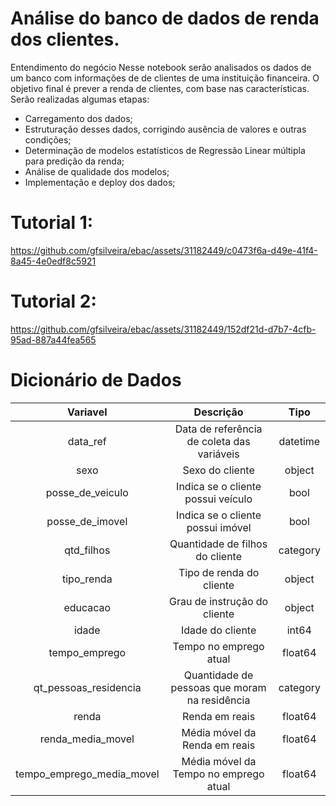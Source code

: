 # Análise do banco de dados de renda dos clientes.

Entendimento do negócio
  Nesse notebook serão analisados os dados de um banco com informações de de clientes de uma instituição financeira. O objetivo final é prever a renda de clientes, com base nas características. Serão realizadas algumas etapas:
- Carregamento dos dados;
- Estruturação desses dados, corrigindo ausência de valores e outras condições;
- Determinação de modelos estatísticos de Regressão Linear múltipla para predição da renda;
- Análise de qualidade dos modelos;
- Implementação e deploy dos dados;

# Tutorial 1:
https://github.com/gfsilveira/ebac/assets/31182449/c0473f6a-d49e-41f4-8a45-4e0edf8c5921

# Tutorial 2:
https://github.com/gfsilveira/ebac/assets/31182449/152df21d-d7b7-4cfb-95ad-887a44fea565

# Dicionário de Dados


| Variavel                 | Descrição                                             | Tipo      |
|:------------------------:|:-----------------------------------------------------:|:---------:|
|data_ref                  | Data de referência de coleta das variáveis            |datetime   |
|sexo                      | Sexo do cliente                                       |object     |
|posse_de_veiculo          | Indica se o cliente possui veículo                    |bool       |
|posse_de_imovel           | Indica se o cliente possui imóvel                     |bool       |
|qtd_filhos                | Quantidade de filhos do cliente                       |category   |
|tipo_renda                | Tipo de renda do cliente                              |object     |
|educacao                  | Grau de instrução do cliente                          |object     |
|idade                     | Idade do cliente                                      |int64      |
|tempo_emprego             | Tempo no emprego atual                                |float64    |
|qt_pessoas_residencia     | Quantidade de pessoas que moram na residência         |category   |
|renda                     | Renda em reais                                        |float64    |
|renda_media_movel         | Média móvel da Renda em reais                         |float64    |
|tempo_emprego_media_movel | Média móvel da Tempo no emprego atual                 |float64    |
